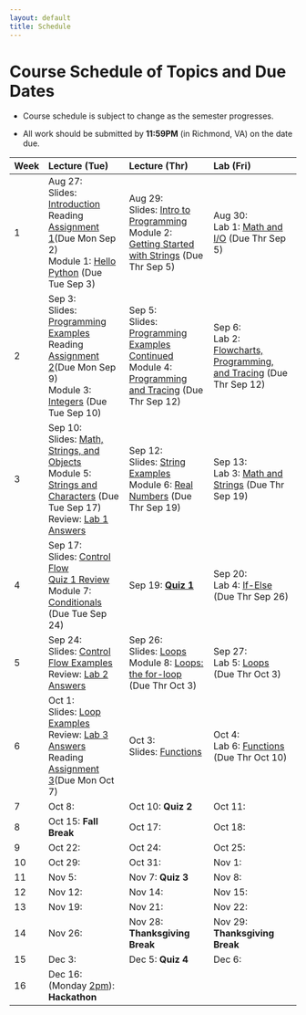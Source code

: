 ```yaml
---
layout: default
title: Schedule
---
```


# Course Schedule of Topics and Due Dates

* Course schedule is subject to change as the semester progresses. 

* All work should be submitted by **11:59PM** (in Richmond, VA) on the date due.

| Week | Lecture (Tue)                              | Lecture (Thr)                                 | Lab (Fri)                                        |
| :--- | :---                                       | :---                                          | :---                                                  |
| 1    | Aug 27:  <br />Slides: [Introduction](lectures/Lecture1_CS105.pdf)<br />Reading [Assignment 1](reading/1)(Due Mon Sep 2)<br /> Module 1: [Hello Python](module/1) (Due Tue Sep 3)               | Aug 29:  <br />Slides: [Intro to Programming](lectures/Lecture2_CS105.pdf) <br /> Module 2: [Getting Started with Strings](module/2) (Due Thr Sep 5)                                  | Aug 30:   <br />Lab 1: [Math and I/O](lab/1) (Due Thr Sep 5)                |
| 2    | Sep  3: <br />Slides: [Programming Examples](lectures/Lecture3_CS105.pdf)<br />Reading [Assignment 2](reading/2)(Due Mon Sep 9)<br /> Module 3: [Integers](module/3) (Due Tue Sep 10)    | Sep  5:    <br />Slides: [Programming Examples Continued](lectures/Lecture4_CS105.pdf)<br /> Module 4: [Programming and Tracing](module/4) (Due Thr Sep 12)  | Sep  6: <br />Lab 2: [Flowcharts, Programming, and Tracing](lab/2) (Due Thr Sep 12)         |
| 3    | Sep 10: <br />Slides: [Math, Strings, and Objects](lectures/Lecture5_CS105.pdf) <br /> Module 5: [Strings and Characters](module/5) (Due Tue Sep 17)  <br />Review: [Lab 1 Answers](lab/70541802) | Sep 12: <br />Slides: [String Examples](lectures/Lecture6_CS105.pdf) <br /> Module 6: [Real Numbers](module/6) (Due Thr Sep 19)     | Sep 13: <br />Lab 3: [Math and Strings](lab/3) (Due Thr Sep 19)         |
| 4    | Sep 17: <br />Slides: [Control Flow](lectures/Lecture7_CS105.pdf)<br />[Quiz 1 Review](/lecture/q1)  <br />Module 7: [Conditionals](module/7) (Due Tue Sep 24) | Sep 19: [**Quiz 1**](quiz/1)      | Sep 20:  <br />Lab 4: [If-Else](lab/4) (Due Thr Sep 26) |
| 5    | Sep 24: <br />Slides: [Control Flow Examples](lectures/Lecture8_CS105.pdf) <br />Review: [Lab 2 Answers](lab/49430217)   | Sep 26: <br />Slides: [Loops](lectures/Lecture9_CS105.pdf) <br />Module 8: [Loops: the for-loop](module/8) (Due Thr Oct 3)    | Sep 27: <br />Lab 5: [Loops](lab/5) (Due Thr Oct 3)          |
| 6    | Oct  1: <br />Slides: [Loop Examples](lectures/Lecture10_CS105.pdf) <br />Review: [Lab 3 Answers](lab/84727923) <br />Reading [Assignment 3](reading/3)(Due Mon Oct 7)     | Oct  3: <br />Slides: [Functions](lectures/Lecture11_CS105.pdf)      | Oct  4: <br />Lab 6: [Functions](lab/6) (Due Thr Oct 10)         |
| 7    | Oct  8:     | Oct 10: **Quiz 2**     | Oct 11:          |
| 8    | Oct 15: **Fall Break**     | Oct 17:      | Oct 18:          |
| 9    | Oct 22:     | Oct 24:      | Oct 25:          |
| 10   | Oct 29:     | Oct 31:      | Nov  1:          |
| 11   | Nov  5:     | Nov  7: **Quiz 3**     | Nov  8:          |
| 12   | Nov 12:     | Nov 14:      | Nov 15:          |
| 13   | Nov 19:     | Nov 21:      | Nov 22:          |
| 14   | Nov 26:     | Nov 28: **Thanksgiving Break**      | Nov 29: **Thanksgiving Break**         |
| 15   | Dec  3:     | Dec  5: **Quiz 4**      | Dec  6:          |
| 16   | Dec 16: (Monday <u>2pm</u>):<br /> **Hackathon**     |             |                        |










